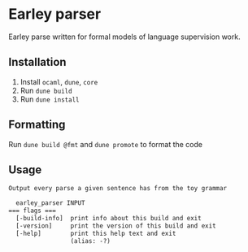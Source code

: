 # Earley parser

Earley parse written for formal models of language supervision work.

## Installation

1. Install `ocaml`, `dune`, `core`
2. Run `dune build`
3. Run `dune install`

## Formatting

Run `dune build @fmt` and `dune promote` to format the code

## Usage

```txt
Output every parse a given sentence has from the toy grammar

  earley_parser INPUT
=== flags ===
  [-build-info]  print info about this build and exit
  [-version]     print the version of this build and exit
  [-help]        print this help text and exit
                 (alias: -?)
```

